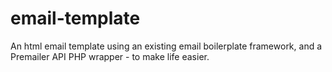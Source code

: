 email-template
==============

An html email template using an existing email boilerplate framework, and a Premailer API PHP wrapper - to make life easier.